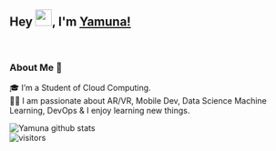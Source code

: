 ## Hey <img src="https://github.com/TheDudeThatCode/TheDudeThatCode/blob/master/Assets/Hi.gif" width="29px">, I'm [Yamuna!](https://yamuna-kumari.github.io) 
<!-- 
<a href="https://www.linkedin.com/in/kunal-kushwaha/">
  <img align="left" width="24px" src="https://cdn.jsdelivr.net/npm/simple-icons@v3/icons/linkedin.svg"  />
</a>
<a href="https://twitter.com/kunalstwt">
  <img align="left" width="26px" src="https://cdn.jsdelivr.net/npm/simple-icons@v3/icons/twitter.svg" />
</a>
<a href="mailto:kunalkushwaha453@gmail.com">
  <img align="left" width="26px" src="https://cdn.jsdelivr.net/npm/simple-icons@v3/icons/gmail.svg" />
</a>
<a href="https://www.youtube.com/channel/UCBGOUQHNNtNGcGzVq5rIXjw">
  <img align="left" width="26px" src="https://cdn.jsdelivr.net/npm/simple-icons@v3/icons/youtube.svg" />
</a>
<a href="http://dev.to/kunal">
  <img align="left" width="26px" src="https://cdn.jsdelivr.net/npm/simple-icons@v3/icons/medium.svg" />
</a> -->

<br />

### About Me 🚀
🎓 I’m a Student of Cloud Computing. </br>
👨‍💻  I am passionate about AR/VR, Mobile Dev, Data Science Machine Learning, DevOps & I enjoy learning new things. </br>
<!--
### My Experiences 🙌
- [Mobile Developer (Veative Labs)](https://www.veative.com/) - I am working on mobile app development.

- [Software Developer](http://www.ethermedicare.com/) - Worked on a Medicare app for audio, video conferencing functionality and used firestore as backend.
-->

![Yamuna github stats](https://github-readme-stats.vercel.app/api?username=yamuna-kumari&show_icons=true&hide_border=true)
<br />
![visitors](https://visitor-badge.laobi.icu/badge?page_id=yamuna-kumari.yamuna-kumari)
